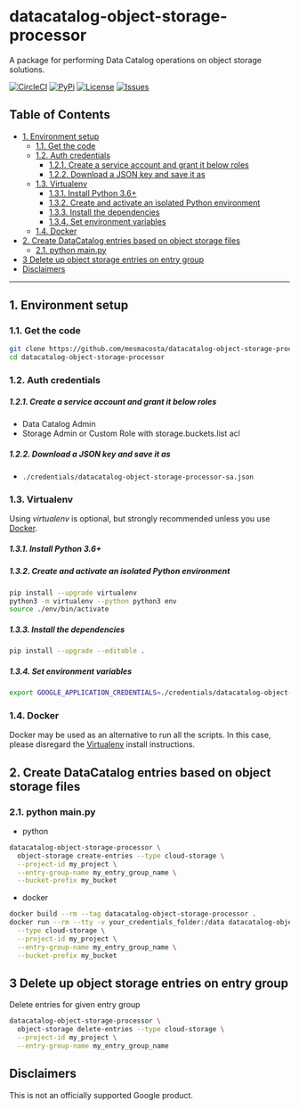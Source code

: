 # datacatalog-object-storage-processor

A package for performing Data Catalog operations on object storage solutions.

[![CircleCI][1]][2] [![PyPi][7]][8] [![License][9]][9] [![Issues][10]][11]

<!--
  ⚠️ DO NOT UPDATE THE TABLE OF CONTENTS MANUALLY ️️⚠️
  run `npx markdown-toc -i README.md`.

  Please stick to 80-character line wraps as much as you can.
-->

## Table of Contents

<!-- toc -->

- [1. Environment setup](#1-environment-setup)
  * [1.1. Get the code](#11-get-the-code)
  * [1.2. Auth credentials](#12-auth-credentials)
      - [1.2.1. Create a service account and grant it below roles](#121-create-a-service-account-and-grant-it-below-roles)
      - [1.2.2. Download a JSON key and save it as](#122-download-a-json-key-and-save-it-as)
  * [1.3. Virtualenv](#13-virtualenv)
      - [1.3.1. Install Python 3.6+](#131-install-python-36)
      - [1.3.2. Create and activate an isolated Python environment](#132-create-and-activate-an-isolated-python-environment)
      - [1.3.3. Install the dependencies](#133-install-the-dependencies)
      - [1.3.4. Set environment variables](#134-set-environment-variables)
  * [1.4. Docker](#14-docker)
- [2. Create DataCatalog entries based on object storage files](#2-create-datacatalog-entries-based-on-object-storage-files)
  * [2.1. python main.py](#21-python-mainpy)
- [3 Delete up object storage entries on entry group](#3-delete-up-object-storage-entries-on-entry-group)
- [Disclaimers](#disclaimers)

<!-- tocstop -->

-----

## 1. Environment setup

### 1.1. Get the code

````bash
git clone https://github.com/mesmacosta/datacatalog-object-storage-processor
cd datacatalog-object-storage-processor
````

### 1.2. Auth credentials

##### 1.2.1. Create a service account and grant it below roles

- Data Catalog Admin
- Storage Admin or Custom Role with storage.buckets.list acl

##### 1.2.2. Download a JSON key and save it as
- `./credentials/datacatalog-object-storage-processor-sa.json`

### 1.3. Virtualenv

Using *virtualenv* is optional, but strongly recommended unless you use [Docker](#24-docker).

##### 1.3.1. Install Python 3.6+

##### 1.3.2. Create and activate an isolated Python environment

```bash
pip install --upgrade virtualenv
python3 -m virtualenv --python python3 env
source ./env/bin/activate
```

##### 1.3.3. Install the dependencies

```bash
pip install --upgrade --editable .
```

##### 1.3.4. Set environment variables

```bash
export GOOGLE_APPLICATION_CREDENTIALS=./credentials/datacatalog-object-storage-processor-sa.json
```

### 1.4. Docker

Docker may be used as an alternative to run all the scripts. In this case, please disregard the [Virtualenv](#23-virtualenv) install instructions.

## 2. Create DataCatalog entries based on object storage files

### 2.1. python main.py 

- python

```bash
datacatalog-object-storage-processor \
  object-storage create-entries --type cloud-storage \
  --project-id my_project \
  --entry-group-name my_entry_group_name \
  --bucket-prefix my_bucket
```

- docker

```bash
docker build --rm --tag datacatalog-object-storage-processor .
docker run --rm --tty -v your_credentials_folder:/data datacatalog-object-storage-processor \
  --type cloud-storage \
  --project-id my_project \
  --entry-group-name my_entry_group_name \
  --bucket-prefix my_bucket
```

## 3 Delete up object storage entries on entry group
Delete entries for given entry group

```bash
datacatalog-object-storage-processor \
  object-storage delete-entries --type cloud-storage \
  --project-id my_project \
  --entry-group-name my_entry_group_name
```

## Disclaimers

This is not an officially supported Google product.

[1]: https://circleci.com/gh/mesmacosta/datacatalog-object-storage-processor.svg?style=svg
[2]: https://circleci.com/gh/mesmacosta/datacatalog-object-storage-processor
[3]: https://virtualenv.pypa.io/en/latest/
[7]: https://img.shields.io/pypi/v/datacatalog-object-storage-processor.svg
[8]: https://pypi.org/project/datacatalog-object-storage-processor/
[9]: https://img.shields.io/github/license/mesmacosta/datacatalog-object-storage-processor.svg
[10]: https://img.shields.io/github/issues/mesmacosta/datacatalog-object-storage-processor.svg
[11]: https://github.com/mesmacosta/datacatalog-object-storage-processor/issues

